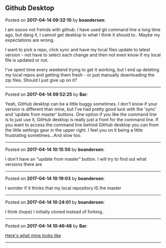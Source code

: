 ## Github Desktop
Posted on **2017-04-14 09:32:10** by **boandersen**:

I am soooo not freinds with github. I have used git command line a long time ago, but dang it, I cannot get desktop to what I think it should to.. Maybe my expectations are wrong.

I want to pick a repo, click sync and have my local files update to latest version - not have to select each change and then not even know if my local file is updated or not.

I've spent time every weekend trying to get it working, but I end up deleting my local repos and getting them fresh - or just manually downloading the zip files.
Should I just give up on it?

---

Posted on **2017-04-14 09:52:25** by **Bar**:

Yeah, GitHub desktop can be a little buggy sometimes. I don't know if your version is different than mine, but I've had pretty good luck with the 'sync' and 'update from master' buttons. One option if you like the command line is to just use it, GitHub desktop is really just a front for the command line. If you want to access the command line behind GitHub desktop you can from the little settings gear in the upper right. I feel you on it being a little frustrating sometimes...And slow too.

---

Posted on **2017-04-14 10:15:50** by **boandersen**:

I don't have an "update from master" button. I will try to find out what versions there are

---

Posted on **2017-04-14 10:19:03** by **boandersen**:

I wonder if it thinks that my local repository IS the master

---

Posted on **2017-04-14 10:24:01** by **boandersen**:

I think (hope) I initially cloned instead of forking..

---

Posted on **2017-04-14 10:46:48** by **Bar**:

[Here's what mine looks like](//muut.com/u/maslowcnc/s2/:maslowcnc:WgIb:updatefrommaster.jpg.jpg)

---

